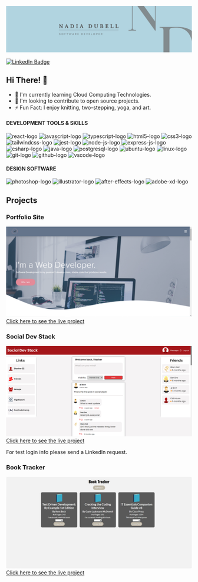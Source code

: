 ![Nadia's GitHub Banner](./assets/nadiadubellbanner.png)

[![LinkedIn Badge](https://img.shields.io/badge/linkedin-profile-badge?style=flat&logo=linkedin&logocolor=white&color=blue)](https://www.linkedin.com/in/nadiadubell/)

## Hi There! 👋

- 🌱 I'm currently learning Cloud Computing Technologies.
- 👯 I'm looking to contribute to open source projects.
- ⚡ Fun Fact: I enjoy knitting, two-stepping, yoga, and art.

#### DEVELOPMENT TOOLS & SKILLS

<p> 
    <img src="https://cdn.jsdelivr.net/gh/devicons/devicon/icons/react/react-original-wordmark.svg" alt="react-logo" height="45" width="45" /> 
    <img src="https://cdn.jsdelivr.net/gh/devicons/devicon/icons/javascript/javascript-original.svg" alt="javascript-logo" height="45" width="45" />
    <img src="https://cdn.jsdelivr.net/gh/devicons/devicon/icons/typescript/typescript-original.svg" alt="typescript-logo" height="45" width="45">
    <img src="https://cdn.jsdelivr.net/gh/devicons/devicon/icons/html5/html5-original-wordmark.svg" alt="html5-logo" height="45" width="45" />
    <img src="https://cdn.jsdelivr.net/gh/devicons/devicon/icons/css3/css3-original-wordmark.svg" alt="css3-logo" heigth="45" width="45" />
    <img src="https://cdn.jsdelivr.net/gh/devicons/devicon/icons/tailwindcss/tailwindcss-original-wordmark.svg" alt="tailwindcss-logo" height="45" width="45">
    <img src="https://cdn.jsdelivr.net/gh/devicons/devicon/icons/jest/jest-plain.svg" alt="jest-logo" height="45" width="45" />
    <img src="https://cdn.jsdelivr.net/gh/devicons/devicon/icons/nodejs/nodejs-original.svg" alt="node-js-logo" height="45" width="45" />
    <img src="https://cdn.jsdelivr.net/gh/devicons/devicon/icons/express/express-original-wordmark.svg" alt="express-js-logo" height="45" width="45" />
    <img src="https://cdn.jsdelivr.net/gh/devicons/devicon/icons/csharp/csharp-original.svg" alt="csharp-logo" height="45" width="45">
    <img src="https://cdn.jsdelivr.net/gh/devicons/devicon/icons/java/java-original.svg" alt="java-logo" height="45" width="45">
    <img src="https://cdn.jsdelivr.net/gh/devicons/devicon/icons/postgresql/postgresql-plain-wordmark.svg" alt="postgresql-logo" height="45" width="45" />
    <picture>
        <source srcset="https://cdn.jsdelivr.net/gh/devicons/devicon/icons/ubuntu/ubuntu-original.svg" media="(prefers-color-scheme: dark)">
        <img src="https://cdn.jsdelivr.net/gh/devicons/devicon/icons/ubuntu/ubuntu-plain.svg" alt="ubuntu-logo" height="45" width="45" />
    </picture>
   <img src="https://cdn.jsdelivr.net/gh/devicons/devicon/icons/linux/linux-plain.svg" alt="linux-logo" height="45" width="45" />
   <img src="https://cdn.jsdelivr.net/gh/devicons/devicon/icons/git/git-plain-wordmark.svg" alt="git-logo" height="45" width="45" />
   <img src="https://cdn.jsdelivr.net/gh/devicons/devicon/icons/github/github-original-wordmark.svg" alt="github-logo" height="45" width="45" />    
   <img src="https://cdn.jsdelivr.net/gh/devicons/devicon/icons/vscode/vscode-original-wordmark.svg"  alt="vscode-logo" height="45" width="45" />   
</p>

#### DESIGN SOFTWARE

<p>
    <img src="https://cdn.jsdelivr.net/gh/devicons/devicon/icons/photoshop/photoshop-plain.svg" alt="photoshop-logo" height="45" width="45" />
    <img src="https://cdn.jsdelivr.net/gh/devicons/devicon/icons/illustrator/illustrator-plain.svg" alt="illustrator-logo" height="45" width="45" />
    <img src="https://cdn.jsdelivr.net/gh/devicons/devicon/icons/aftereffects/aftereffects-plain.svg" alt="after-effects-logo" height="45" width="45" />
    <img src="https://cdn.jsdelivr.net/gh/devicons/devicon/icons/xd/xd-plain.svg" alt="adobe-xd-logo" heigth="45" width="45" />     
</p>

## Projects

### Portfolio Site

![Portfolio Site Project](./assets/PortfolioSiteScreenshot.PNG)[Click here to see the live project](https://www.nadiadubell.dev/)

### Social Dev Stack

![Social Dev Project](./assets/SocialDevStackScreenshoot.PNG)[Click here to see the live project](https://dev-social-stack.netlify.app/)

For test login info please send a LinkedIn request.

### Book Tracker

![Book Tracker Project](./assets/BookTrackerScreenshot.JPG)[Click here to see the live project](https://book-tracker-nd.netlify.app/)

<!-- ## GITHUB STATS

![Nadia's GitHub stats](https://github-readme-stats.vercel.app/api?username=nadiadubell&show_icons=true&theme=algolia) -->
